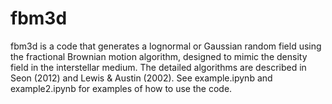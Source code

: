 # fbm3d
fbm3d is a code that generates a lognormal or Gaussian random field using the fractional Brownian motion algorithm, designed to mimic the density field in the interstellar medium.
The detailed algorithms are described in Seon (2012) and Lewis & Austin (2002).
See example.ipynb and example2.ipynb for examples of how to use the code.
